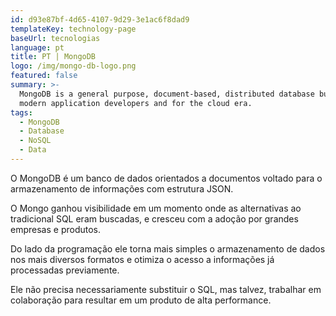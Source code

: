 ```yaml
---
id: d93e87bf-4d65-4107-9d29-3e1ac6f8dad9
templateKey: technology-page
baseUrl: tecnologias
language: pt
title: PT | MongoDB
logo: /img/mongo-db-logo.png
featured: false
summary: >-
  MongoDB is a general purpose, document-based, distributed database built for
  modern application developers and for the cloud era. 
tags:
  - MongoDB
  - Database
  - NoSQL
  - Data
---
```

O MongoDB é um banco de dados orientados a documentos voltado para o armazenamento de informações com estrutura JSON.

O Mongo ganhou visibilidade em um momento onde as alternativas ao tradicional SQL eram buscadas, e cresceu com a adoção por grandes empresas e produtos.

Do lado da programação ele torna mais simples o armazenamento de dados nos mais diversos formatos e otimiza o acesso a informações já processadas previamente.

Ele não precisa necessariamente substituir o SQL, mas talvez, trabalhar em colaboração para resultar em um produto de alta performance.
